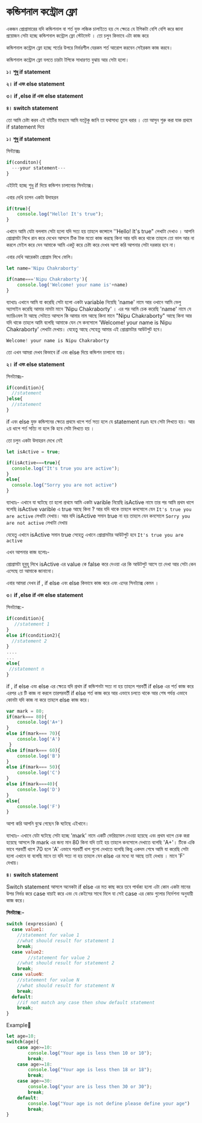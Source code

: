# কন্ডিশনাল কন্ট্রোল ফ্লো

একজন প্রোগ্রামারের যদি কন্ডিশনাল বা শর্ত যুক্ত লজিক চালাইতে হয় সে ক্ষেত্রে যে টপিকটা বেশি বেশি করে জানা প্রয়োজন সেটা হচ্ছে কন্ডিশনাল কন্ট্রোল ফ্লো স্টেটমেন্ট । তো চলুন কিভাবে এটা কাজ করে

কন্ডিশনাল কন্ট্রোল ফ্লো হচ্ছে শর্তের উপরে নির্ভরশীল যেরকম শর্ত আরোপ করবেন সেইরকম কাজ করবে।

কন্ডিশনাল কন্ট্রোল ফ্লো বলতে চারটা টপিকে সাধারণত বুঝায় আর সেটা হলো।

**১। শুধু if statement**

**২। if এবং else statement**

**৩। if ,else if এবং else statement**

**৪। switch statement**

তো আমি চেষ্টা করব এই বইটির মাধ্যমে আমি যতটুকু জানি তা যথাসাধ্য তুলে ধরার । তো আসুন শুরু করা যাক প্রথমে if statement দিয়ে

**১। শুধু if statement**

সিন্ট্যাক্সঃ

```javascript
if(conditon){
  ---your statement---
}
```

এইটাই হচ্ছে শুধু if দিয়ে কন্ডিশন চালানোর সিনট্যাক্স।

এবার দেখি চলেন একটা উদাহরন

```javascript
if(true){
    console.log("Hello! It's true");
}
```

এখানে আমি যেটা বললাম সেটা হলো যদি সত্য হয় তাহলে কন্সোলে ''Hello! It's true" লেখাটা দেখাও । আপনি প্রোগ্রামটা লিখে রান করে দেখেন আসলে টিক টাক মতো কাজ করছে কিনা আর যদি করে থাকে তাহলে তো ভাল আর না করলে মেইল করে দেন আমাকে আমি একটু করে চেষ্টা করে দেখব আশা করি আপনার সেটা দরকার হবে না।

এবার দেখি আরেকটা প্রোগ্রাম লিখে ফেলি।

```javascript
let name='Nipu Chakraborty'

if(name==='Nipu Chakraborty'){
    console.log('Welcome! your name is'+name)
}
```

ব্যাখ্যাঃ এখানে আমি যা করেছি সেটা হলো একটা variable নিয়েছি 'name' নামে আর ওখানে আমি ভেলু অ্যাসাইন করেছি আমার নামটা মানে 'Nipu Chakraborty' । এর পর আমি চেক করেছি 'name' নামে যে ভ্যারিএবল টা আছে সেটাতে আসলে কি আমার নাম আছে কিনা মানে "Nipu Chakraborty" আছে কিনা আর যদি থাকে তাহলে আমি বলেছি আমাকে যেন সে কনসোলে 'Welcome! your name is Nipu Chakraborty' লেখাটা দেখায়। যেহেতু আছে সেহেতু আমার এই প্রোগ্রামটার আউটপুট হবে।

```javascript
Welcome! your name is Nipu Chakraborty
```

তো এখন আমরা দেখব কিভাবে if এবং else দিয়ে কন্ডিশন চালানো যায়।

**২। if এবং else statement**

সিনট্যাক্সঃ-

```javascript
if(condition){
  //statement
}else{
  //statement
}
```

if এবং else যুক্ত কন্ডিশনের ক্ষেত্রে প্রথমে ধাপে শর্ত সত্য হলে যে statement run হবে সেটা লিখতে হয়। আর ২য় ধাপে শর্ত সত্যি না হলে কি হবে সেটা লিখতে হয় ।

তো চলুন একটা উদাহরন দেখে নেই

```javascript
let isActive = true;

if(isActive===true){
  console.log("It's true you are active");
}
else{
  console.log("Sorry you are not active")
}
```

ব্যাখ্যাঃ- এখানে যা ঘটেছে তা হলো প্রথমে আমি একটা varible নিয়েছি isActive নামে তার পর আমি প্রথম ধাপে বলেছি isActive varible এ true আছে কিনা ? আর যদি থাকে তাহলে কনসোলে যেন `It's true you are active` লেখাটা দেখায়। আর যদি isActive সমান true না হয় তাহলে যেন কনসোলে `Sorry you are not active` লেখাটা দেখায়

যেহেতু এখানে isActive সমান true সেহেতু এখানে প্রোগ্রামটার আউটপুট হবে `It's true you are active`

এখন আপনার কাজ হলোঃ-

প্রোগ্রামটা হুবুহু লিখে isActive এর value কে false করে দেওয়া এর কি আউটপুট আসে তা দেখা আর সেটা কেন এসেছে তা আমাকে জানানো।

এবার আমরা দেখব if , if else এবং else কিভাবে কাজ করে এবং এদের সিনট্যাক্স কেমন ।

**৩। if ,else if এবং else statement**

সিনট্যাক্স:-

```javascript
if(condition){
   //statement 1
}
else if(condition2){
  //statement 2
}
....
...
else{
 //statement n
}
```

if , if else এবং else এর ক্ষেত্রে যদি প্রথম if কন্ডিশনটা সত্য না হয় তাহলে পরবর্তী if else এর শর্ত কাজ করে এরপর ২য় টি কাজ না করলে তারপরবর্তী if else শর্ত কাজ করে আর এভাবে চলতে থাকে আর শেষ পর্যন্ত এভাবে কোনটা যদি কাজ না করে তাহলে else কাজ করে।

```javascript
var mark = 80;
if(mark=== 80){
    console.log('A+')
}
else if(mark=== 70){
    console.log('A')   
 }
else if(mark=== 60){
    console.log('B')
}
else if(mark=== 50){
    console.log('C')
}
else if(mark===40){
  	console.log('D')      
}
else{
    console.log('F')
}

```

আশা করি আপনি বুঝে গেছেন কি ঘটেছে এইখানে।

ব্যাখ্যাঃ- এখানে যেটা ঘটেছে সেটা হচ্ছে 'mark' নামে একটি ভেরিয়্যাবল নেওয়া হয়েছে এবং প্রথম ধাপে চেক করা হয়েছে আসলে কি mark এর জন্য মান 80 কিনা যদি তাই হয় তাহলে কনসোলে দেখাতে বলেছি 'A+'। টিকে একি ভাবে পরবর্তী ধাপে 70 হলে 'A' এভাবে পরবর্তী ধাপ গুলো দেখাতে বলেছি কিন্তু একদম শেষে আমি যা করেছি সেটা হলো এখানে যা বলেছি মানে তা যদি সত্য না হয় তাহলে যেন else এর মধ্যে যা আছে তাই দেখায় । মানে 'F' দেখায়।

**৪। switch statement**

Switch statement আসলে অনেকটা if else এর মত কাছ করে তবে পার্থক্য হলো এটা কোন একটা মানের উপর নির্ভর করে case বাচাই করে এবং যে কেইসের সাথে মিলে যা সেই case এর কোড গুলোর নির্দেশনা অনুযায়ী কাজ করে।

**সিনট্যাক্স:-**

```javascript
switch (expression) {
  case value1:
  	//statement for value 1
  	//what should result for statement 1
    break;
  case value2:
     	//statement for value 2
  	//what should result for statement 2
    break;
  case valueN:
  	//statement for value N
  	//what should result for statement N
    break;
  default:
 	//if not match any case then show default statement
    break;
}
```

Example:hammer:

```javascript
let age=10;
switch(age){
    case age>=10:
        console.log("Your age is less then 10 or 10");
        break;
    case age>=18:
        console.log("Your age is less then 18 or 18");
        break;
    case age>=30:
        console.log("your are is less then 30 or 30");
        break;
    default:
        console.log("Your age is not define please define your age")
        break;
}
```
